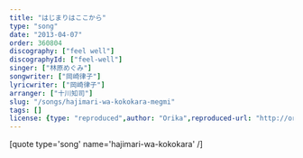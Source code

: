 ```yaml
---
title: "はじまりはここから"
type: "song"
date: "2013-04-07"
order: 360804
discography: ["feel well"]
discographyId: ["feel-well"]
singer: ["林原めぐみ"]
songwriter: ["岡崎律子"]
lyricwriter: ["岡崎律子"]
arranger: ["十川知司"]
slug: "/songs/hajimari-wa-kokokara-megmi"
tags: []
license: {type: "reproduced",author: "Orika",reproduced-url: "http://orikamushi.myweb.hinet.net",reproduced-website: "織歌蟲"}
---
```


\[quote type='song' name='hajimari-wa-kokokara' /\]
